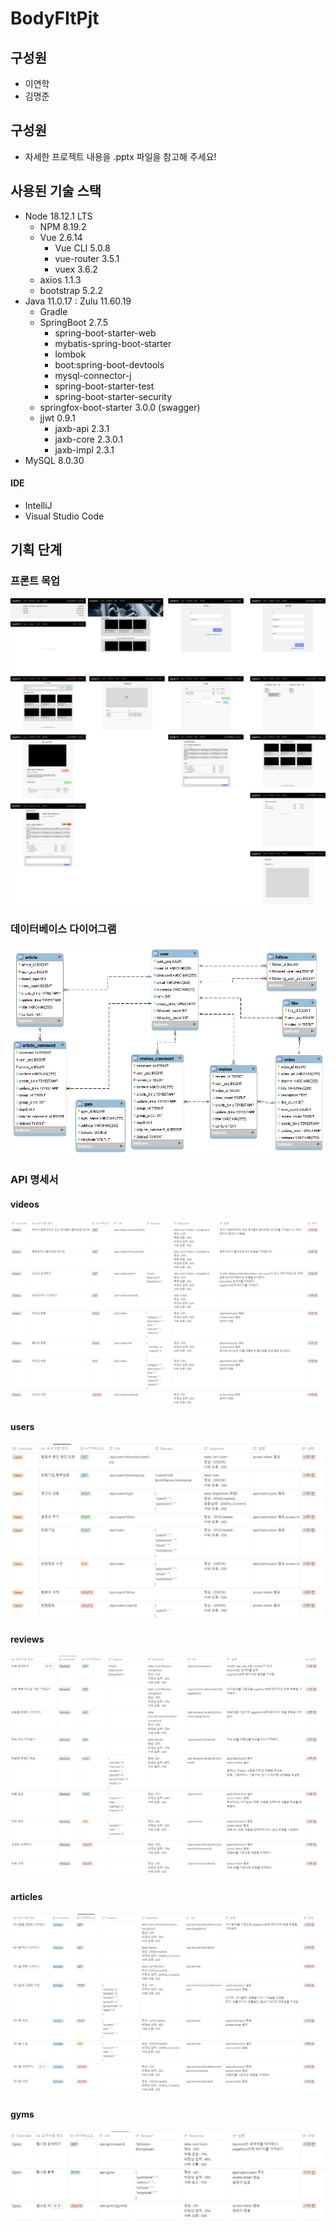 # BodyFItPjt

## 구성원
- 이연학
- 김명준

## 구성원
- 자세한 프로젝트 내용을 .pptx 파일을 참고해 주세요!

## 사용된 기술 스택
- Node   18.12.1 LTS
    - NPM   8.19.2
    - Vue   2.6.14
        - Vue CLI   5.0.8
        - vue-router   3.5.1
        - vuex   3.6.2
    - axios   1.1.3
    - bootstrap   5.2.2
- Java 11.0.17 : Zulu 11.60.19
    - Gradle
    - SpringBoot 2.7.5
        - spring-boot-starter-web
        - mybatis-spring-boot-starter
        - lombok
        - boot:spring-boot-devtools
        - mysql-connector-j
        - spring-boot-starter-test
        - spring-boot-starter-security
    - springfox-boot-starter 3.0.0 (swagger)
    - jjwt 0.9.1
        - jaxb-api   2.3.1
        - jaxb-core   2.3.0.1
        - jaxb-impl    2.3.1
- MySQL 8.0.30
#### IDE

- IntelliJ
- Visual Studio Code

## 기획 단계

### 프론트 목업
![mockup](./Img/mockup.png)

### 데이터베이스 다이어그램
![db](./Img/fitnessdb_EER.png)

### API 명세서

#### videos
![videos](./Img/videos.png)

#### users
![users](./Img/users.png)

#### reviews
![reviews](./Img/reviews.png)

#### articles
![articles](./Img/articles.png)

#### gyms
![gyms](./Img/gyms.png)


